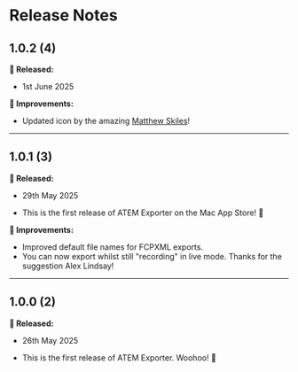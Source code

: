# Release Notes

## 1.0.2 (4)

**🎉 Released:**
- 1st June 2025

**🔨 Improvements:**
- Updated icon by the amazing [Matthew Skiles](http://matthewskiles.com)!

---

## 1.0.1 (3)

**🎉 Released:**
- 29th May 2025

- This is the first release of ATEM Exporter on the Mac App Store! 🥳

**🔨 Improvements:**
- Improved default file names for FCPXML exports.
- You can now export whilst still "recording" in live mode. Thanks for the suggestion Alex Lindsay!

---

## 1.0.0 (2)

**🎉 Released:**
- 26th May 2025

- This is the first release of ATEM Exporter. Woohoo! 🥳